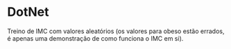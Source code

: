 # DotNet
Treino de IMC com valores aleatórios (os valores para obeso estão errados, é apenas uma demonstração de como funciona o IMC em si).

